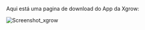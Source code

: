Aqui está uma pagina de download do App da Xgrow:

![Screenshot_xgrow](https://github.com/Luiz-HQ/XgrowApp/assets/127171558/e1e4d70f-d268-4b27-b7a1-0fadcb82ac82)
